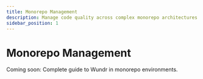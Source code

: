 ```yaml
---
title: Monorepo Management
description: Manage code quality across complex monorepo architectures
sidebar_position: 1
---
```


# Monorepo Management

Coming soon: Complete guide to Wundr in monorepo environments.

